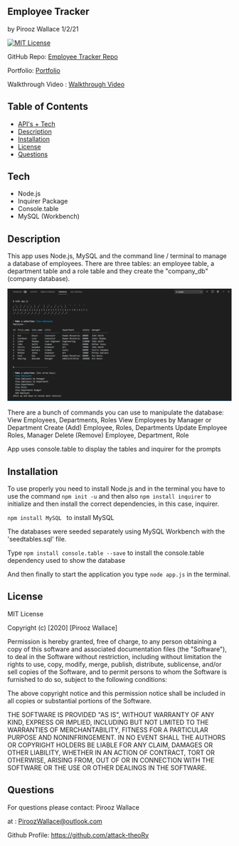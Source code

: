 ## Employee Tracker

by Pirooz Wallace
1/2/21


[![MIT License](https://img.shields.io/badge/license-MIT-blue.svg)](#license)

GitHub Repo: [Employee Tracker Repo](https://github.com/attack-theoRy/SQLEmployeeTracker)

Portfolio: [Portfolio](https://attack-theory.github.io/Portfolio/)

Walkthrough Video : [Walkthrough Video](https://drive.google.com/file/d/1DPNKVJnTmDcvn6jWdAmVY70_ldeVOXNN/view?usp=sharing)



## Table of Contents
* [API's + Tech](#tech)
* [Description](#description)
* [Installation](#installation)
* [License](#license)
* [Questions](#questions)

## Tech
* Node.js
* Inquirer Package
* Console.table
* MySQL (Workbench)


## Description

This app uses Node.js, MySQL and the command line / terminal to manage a database of employees. There are three tables: an employee table, a department table and a role table and they create the "company_db" (company database). 

![MainSample](MainSample.PNG)

There are a bunch of commands you can use to manipulate the database:
View Employees, Departments, Roles
View Employees by Manager or Department
Create (Add) Employee, Roles, Departments
Update Employee Roles, Manager
Delete (Remove) Employee, Department, Role

App uses console.table to display the tables and inquirer for the prompts


## Installation

To use properly you need to install Node.js and in the terminal you have to use the command 
``` npm init -u ```
and then also
``` npm install inquirer ```  to initialize and then install the correct dependencies, in this
case, inquirer.

``` npm install MySQL  ``` to install MySQL

The databases were seeded separately using MySQL Workbench with the 'seedtables.sql' file.

Type ``` npm install console.table --save ``` to install the console.table dependency used to show the database


And then finally to start the application you type ``` node app.js ``` in the terminal.

## License

MIT License

Copyright (c) [2020] [Pirooz Wallace]

Permission is hereby granted, free of charge, to any person obtaining a copy
of this software and associated documentation files (the "Software"), to deal
in the Software without restriction, including without limitation the rights
to use, copy, modify, merge, publish, distribute, sublicense, and/or sell
copies of the Software, and to permit persons to whom the Software is
furnished to do so, subject to the following conditions:

The above copyright notice and this permission notice shall be included in all
copies or substantial portions of the Software.

THE SOFTWARE IS PROVIDED "AS IS", WITHOUT WARRANTY OF ANY KIND, EXPRESS OR
IMPLIED, INCLUDING BUT NOT LIMITED TO THE WARRANTIES OF MERCHANTABILITY,
FITNESS FOR A PARTICULAR PURPOSE AND NONINFRINGEMENT. IN NO EVENT SHALL THE
AUTHORS OR COPYRIGHT HOLDERS BE LIABLE FOR ANY CLAIM, DAMAGES OR OTHER
LIABILITY, WHETHER IN AN ACTION OF CONTRACT, TORT OR OTHERWISE, ARISING FROM,
OUT OF OR IN CONNECTION WITH THE SOFTWARE OR THE USE OR OTHER DEALINGS IN THE
SOFTWARE.

## Questions
For questions please contact: Pirooz Wallace

at : PiroozWallace@outlook.com

Github Profile: https://github.com/attack-theoRy
